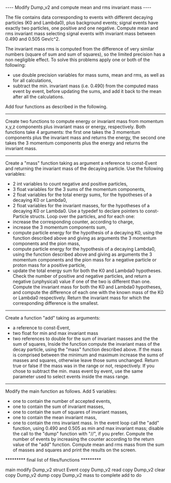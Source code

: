 
---- Modify Dump_v2 and compute mean and rms invariant mass ----

The file contains data corresponding to events with different decaying 
particles (K0 and Lambda0), plus background events; signal events have 
exactly two particles, one positive and one negative. 
Compute mean and rms invariant mass selecting signal events with 
invariant mass between 0.490 and 0.505 Gev/c^2.

The invariant mass rms is computed from the difference of very similar
numbers (square of sum and sum of squares), so the limited precision has
a non negligible effect. To solve this problems apply one or both of the
following:
- use double precision variables for mass sums, mean and rms, as well as
  for all calculations,
- subtract the min. invariant mass (i.e. 0.490) from the computed mass 
  event by event, before updating the sums, and add it back to the mean
  after all the calculations.

Add four functions as described in the following.

***
Create two functions to compute energy or invariant mass from momentum 
x,y,z components plus invariant mass or energy, respectively. 
Both functions take 4 arguments: the first one takes the 3 momentum 
components plus the invariant mass and returns the energy, the second 
one takes the 3 momentum components plus the energy and returns the 
invariant mass.

***
Create a "mass" function taking as argument a reference to const-Event 
and returning the invariant mass of the decaying particle. 
Use the following variables:
- 2   int variables to count negative and positive particles, 
- 3 float variables for the 3 sums of the momentum components,
- 2 float variables for the total energy sums, for the hypotheses of a 
  decaying K0 or Lambda0,
- 2 float variables for the invariant masses, for the hypotheses of a 
  decaying K0 or Lambda0.
Use a typedef to declare pointers to const-Particle structs.
Loop over the particles, and for each one:
- increase the corresponding counter, according to charge,
- increase the 3 momentum components sum,
- compute particle energy for the hypothesis of a decaying K0, 
  using the function described above and giving as arguments the 3 momentum 
  components and the pion mass,
- compute particle energy for the hypothesis of a decaying Lambda0, 
  using the function described above and giving as arguments the 3 momentum 
  components and the pion mass for a negative particle or proton mass 
  for a positive particle,
- update the total energy sum for both the K0 and Lambda0 hypotheses.
Check the number of positive and negative particles, and return a
negative (unphysical) value if one of the two is different than one. 
Compute the invariant mass for both the K0 and Lambda0 hypotheses, and 
compute the difference of each one with the known mass of the K0 or Lambda0 
respectively. Return the invariant mass for which the corresponding 
difference is the smallest.

***
Create a function "add" taking as arguments:
- a reference to const-Event,
- two float for min and max invariant mass
- two references to double for the sum of invariant masses
  and the the sum of squares,
Inside the function compute the invariant mass of the decay particle, 
using the "mass" function described above. 
If the mass is comprised between the minimum and maximum increase the sums 
of masses and squares, otherwise leave those sums unchanged.
Return true or false if the mass was in the range or not, respectively.
If you chose to subtract the min. mass event by event, use the same
parameter used to select events inside the mass range.

***
Modify the main function as follows.
Add 5 variables:
- one to contain the number of accepted events,
- one to contain the sum of invariant masses,
- one to contain the sum of squares of invariant masses,
- one to contain the mean invariant mass,
- one to contain the rms  invariant mass.
In the event loop call the "add" function, using 0.490 and 0.505 as 
min and max invariant mass; disable the call to the "dump" function 
with "//", if you prefer.
Compute the number of events by increasing the counter according to 
the return value of the "add" function.
Compute mean and rms mass from the sum of masses and squares and 
print the results on the screen.

********* final list of files/functions *********

main                   modify Dump_v2
struct Event           copy   Dump_v2
read                   copy   Dump_v2
clear                  copy   Dump_v2
dump                   copy   Dump_v2
mass                   to complete
add                    to do
